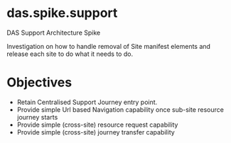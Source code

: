 # das.spike.support
DAS Support Architecture Spike

Investigation on how to handle removal of Site manifest elements and release each site to do what it needs to do.

# Objectives

* Retain Centralised Support Journey entry point.
* Provide simple Url based Navigation capability once sub-site resource journey starts
* Provide simple (cross-site) resource request capability
* Provide simple (cross-site) journey transfer capability
